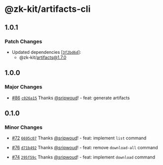 # @zk-kit/artifacts-cli

## 1.0.1

### Patch Changes

- Updated dependencies [[`3f2bd6d`](https://github.com/privacy-scaling-explorations/snark-artifacts/commit/3f2bd6d2681c48e8b47ede788ca868a989890067)]:
  - @zk-kit/artifacts@1.7.0

## 1.0.0

### Major Changes

- [#86](https://github.com/privacy-scaling-explorations/snark-artifacts/pull/86) [`c026a15`](https://github.com/privacy-scaling-explorations/snark-artifacts/commit/c026a159d9376736c0f85e7db7107afba93483c3) Thanks [@sripwoud](https://github.com/sripwoud)! - feat: generate artifacts

## 0.1.0

### Minor Changes

- [#72](https://github.com/privacy-scaling-explorations/snark-artifacts/pull/72) [`6695c07`](https://github.com/privacy-scaling-explorations/snark-artifacts/commit/6695c072f3838a3420359272830cbcc8f68a3221) Thanks [@sripwoud](https://github.com/sripwoud)! - feat: implement `list` command

- [#76](https://github.com/privacy-scaling-explorations/snark-artifacts/pull/76) [`d71b492`](https://github.com/privacy-scaling-explorations/snark-artifacts/commit/d71b4924913224a6394dee6060e790687c17007a) Thanks [@sripwoud](https://github.com/sripwoud)! - feat: remove `download-all` command

- [#74](https://github.com/privacy-scaling-explorations/snark-artifacts/pull/74) [`295f59c`](https://github.com/privacy-scaling-explorations/snark-artifacts/commit/295f59cfbd5f382664d8f9c7fb3428b5ee7f30b9) Thanks [@sripwoud](https://github.com/sripwoud)! - feat: implement `download` command
